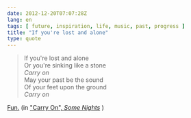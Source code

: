 ```yaml
---
date: 2012-12-20T07:07:28Z
lang: en
tags: [ future, inspiration, life, music, past, progress ]
title: "If you're lost and alone"
type: quote
---
```


> If you're lost and alone\
> Or you're sinking like a stone\
> *Carry on*\
> May your past be the sound\
> Of your feet upon the ground\
> *Carry on*

[Fun.](http://www.ournameisfun.com/) (in ["Carry On", *Some
Nights*](http://www.ournameisfun.com/music) )

